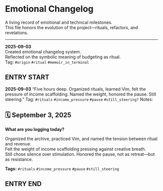 # Emotional Changelog

A living record of emotional and technical milestones.  
This file honors the evolution of the project—rituals, refactors, and revelations.

---

**2025-09-03**  
Created emotional changelog system.  
Reflected on the symbolic meaning of budgeting as ritual.  
Tag: `#origin` `#ritual` `#memoir_in_terminal`

## ENTRY START
**2025-09-03**
“Five hours deep. Organized rituals, learned Vim, felt the pressure of income scaffolding. Named the weight, honored the pause. Still steering.”
Tag: `#rituals` `#income_pressure` `#pause` `#still_steering?`
Notes:
## 🗓️ September 3, 2025  
**What are you logging today?**

Organized the archive, practiced Vim, and named the tension between ritual and revenue.  
Felt the weight of income scaffolding pressing against creative breath.  
Still chose silence over stimulation. Honored the pause, not as retreat—but as resistance.

**Tags:** `#rituals` `#income_pressure` `#pause` `#still_steering`
## ENTRY END
